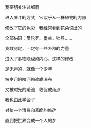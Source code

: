 我密切关注过细雨

进入茎叶的方式，它似乎从一株植物的内部

修改了它的色彩，我经常看到花朵说出的

全部供词：曼陀罗、墨兰、牡丹……

我敢肯定，一定有一些外部的力量

进入了事物隐秘的内心，这样的修改

是无声的，就像一个少年

被岁月的暗河修改成瀑布

又被时光的暖流，敦促成雨点

我也由此学会了

对每一个清晨和暮晚的修改

直到把世界变成一个人的梦